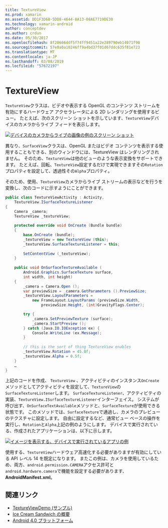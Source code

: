 ```yaml
---
title: TextureView
ms.prod: xamarin
ms.assetid: DD1F3D68-5DD8-4644-8A13-08AE7719DE30
ms.technology: xamarin-android
author: conceptdev
ms.author: crdun
ms.date: 05/30/2017
ms.openlocfilehash: 8f20666ddf5f74ff9451a22e289790eb14071f90
ms.sourcegitcommit: 57e8a0a10246ff9a4bd37f01d67ddc635f81e723
ms.translationtype: MT
ms.contentlocale: ja-JP
ms.lasthandoff: 03/08/2019
ms.locfileid: "57672197"
---
```

# <a name="textureview"></a>TextureView

`TextureView`クラスは、ビデオや表示する OpenGL のコンテンツ ストリームを有効にするハードウェア アクセラレータによる 2D レンダリングを使用するビュー。 たとえば、次のスクリーン ショットを示しています、`TextureView`デバイスのカメラからライブ フィードを表示します。

[![デバイスのカメラからライブの画像の例のスクリーン ショット](texture-view-images/22-textureviewcamera.png)](texture-view-images/22-textureviewcamera.png#lightbox)

異なり、`SurfaceView`クラスは、OpenGL またはビデオ コンテンツを表示する使用することもできる、別のウィンドウには、TextureView はレンダリングされません。
そのため、`TextureView`は他のビューのような表示変換をサポートできます。 たとえば、回転、`TextureView`設定するだけで実現できますその`Rotation`プロパティを設定して、透過性その`Alpha`プロパティ。

そのため、使用、`TextureView`カメラからライブ ストリームの表示などを行うを変換し、次のコードに示すようにことができます。

```csharp
public class TextureViewActivity : Activity,
    TextureView.ISurfaceTextureListener
{
    Camera _camera;
    TextureView _textureView;
       
    protected override void OnCreate (Bundle bundle)
    {
        base.OnCreate (bundle);
        _textureView = new TextureView (this);
        _textureView.SurfaceTextureListener = this;
           
        SetContentView (_textureView);
    }
       
    public void OnSurfaceTextureAvailable (
        Android.Graphics.SurfaceTexture surface,
        int width, int height)
    {
        _camera = Camera.Open ();
        var previewSize = _camera.GetParameters ().PreviewSize;
        _textureView.LayoutParameters =
            new FrameLayout.LayoutParams (previewSize.Width,
                previewSize.Height, (int)GravityFlags.Center);

        try {
            _camera.SetPreviewTexture (surface);
            _camera.StartPreview ();
        } catch (Java.IO.IOException ex) {
            Console.WriteLine (ex.Message);
        }
           
        // this is the sort of thing TextureView enables
        _textureView.Rotation = 45.0f;
        _textureView.Alpha = 0.5f;
    }
    …
}
```

上記のコードを作成、 `TextureView` 、アクティビティのインスタンス`OnCreate`メソッドとしてアクティビティを設定して、`TextureView`の`SurfaceTextureListener`します。 `SurfaceTextureListener`、アクティビティの実装、`TextureView.ISurfaceTextureListener`インターフェイス。 システムが呼び出す、`OnSurfaceTextAvailable`メソッドと、`SurfaceTexture`が使用できる状態です。 このメソッドでは、`SurfaceTexture`で通過し、カメラのプレビューのテクスチャに設定します。 自由に設定するなど、通常ビュー ベースの操作を実行し、`Rotation`と`Alpha`上記の例のようにします。 デバイスで実行されている、作成されたアプリケーションは、以下に示します。

[![イメージを表示する、デバイスで実行されているアプリの例](texture-view-images/17-textureviewdemo.png)](texture-view-images/17-textureviewdemo.png#lightbox)

使用する、`TextureView`ハードウェア高速化する必要がありますが有効にしている API レベル 14 を既定になります。 またこの例は、カメラを使用しているため、両方、`android.permission.CAMERA`アクセス許可と`android.hardware.camera`で機能を設定する必要があります、 **AndroidManifest.xml**。



## <a name="related-links"></a>関連リンク

- [TextureViewDemo (サンプル)](https://developer.xamarin.com/samples/monodroid/TextureViewDemo/)
- [Ice Cream Sandwich の概要](http://www.android.com/about/ice-cream-sandwich/)
- [Android 4.0 プラットフォーム](https://developer.android.com/sdk/android-4.0.html)
